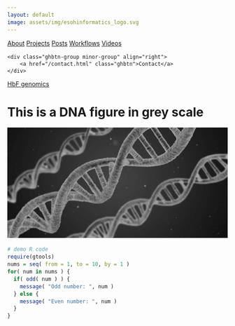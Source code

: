 ```yaml
---
layout: default
image: assets/img/esohinformatics_logo.svg
---
```


<div class="actions ghbtn-container">
    <div class="ghbtn-group" align="left">
        <a href="/about.html" class="ghbtn">About</a>
        <a href="/project.html" class="ghbtn">Projects</a>
        <a href="/post.html" class="ghbtn">Posts</a>
        <a href="/workflow.html" class="ghbtn">Workflows</a>
        <a href="/video.html" class="ghbtn">Videos</a>
    </div> 

    <div class="ghbtn-group minor-group" align="right">
        <a href="/contact.html" class="ghbtn">Contact</a>
    </div>
</div>

[HbF genomics](./hbfgwascodebook.html)

# This is a DNA figure in grey scale

![](uploads/dna_greyscale.png)

```r
# demo R code
require(gtools)
nums = seq( from = 1, to = 10, by = 1 )
for( num in nums ) { 
  if( odd( num ) ) {
    message( "Odd number: ", num )
  } else {
    message( "Even number: ", num )
  }
}
```
